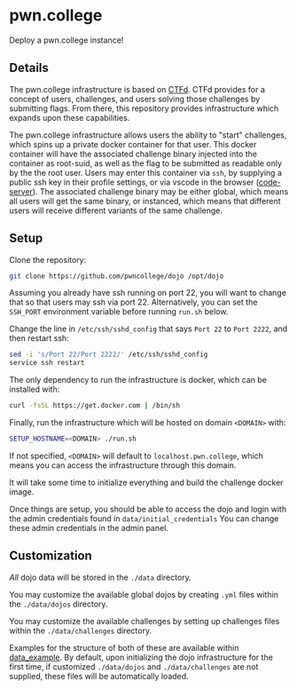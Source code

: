 # pwn.college

Deploy a pwn.college instance!

## Details

The pwn.college infrastructure is based on [CTFd](https://github.com/CTFd/CTFd).
CTFd provides for a concept of users, challenges, and users solving those challenges by submitting flags.
From there, this repository provides infrastructure which expands upon these capabilities.

The pwn.college infrastructure allows users the ability to "start" challenges, which spins up a private docker container for that user.
This docker container will have the associated challenge binary injected into the container as root-suid, as well as the flag to be submitted as readable only by the the root user.
Users may enter this container via `ssh`, by supplying a public ssh key in their profile settings, or via vscode in the browser ([code-server](https://github.com/cdr/code-server)).
The associated challenge binary may be either global, which means all users will get the same binary, or instanced, which means that different users will receive different variants of the same challenge.

## Setup

Clone the repository:
```sh
git clone https://github.com/pwncollege/dojo /opt/dojo
```

Assuming you already have ssh running on port 22, you will want to change that so that users may ssh via port 22.
Alternatively, you can set the `SSH_PORT` environment variable before running `run.sh` below.

Change the line in `/etc/ssh/sshd_config` that says `Port 22` to `Port 2222`, and then restart ssh:
```sh
sed -i 's/Port 22/Port 2222/' /etc/ssh/sshd_config
service ssh restart
```

The only dependency to run the infrastructure is docker, which can be installed with:
```sh
curl -fsSL https://get.docker.com | /bin/sh
```

Finally, run the infrastructure which will be hosted on domain `<DOMAIN>` with:
```sh
SETUP_HOSTNAME=<DOMAIN> ./run.sh
```
If not specified, `<DOMAIN>` will default to `localhost.pwn.college`, which means you can access the infrastructure through this domain.

It will take some time to initialize everything and build the challenge docker image.

Once things are setup, you should be able to access the dojo and login with the admin credentials found in `data/initial_credentials`
You can change these admin credentials in the admin panel.

## Customization

*All* dojo data will be stored in the `./data` directory.

You may customize the available global dojos by creating `.yml` files within the `./data/dojos` directory.

You may customize the available challenges by setting up challenges files within the `./data/challenges` directory.

Examples for the structure of both of these are available within [data_example](./data_example). By default, upon initializing the dojo infrastructure for the first time, if customized `./data/dojos` and `./data/challenges` are not supplied, these files will be automatically loaded.
